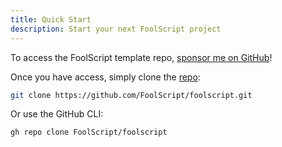 ```yaml
---
title: Quick Start
description: Start your next FoolScript project
---
```


To access the FoolScript template repo, [sponsor me on GitHub](https://github.com/sponsors/jtmuller5)!

Once you have access, simply clone the [repo](https://github.com/FoolScript/foolscript):

```bash
git clone https://github.com/FoolScript/foolscript.git
```

Or use the GitHub CLI:

```bash
gh repo clone FoolScript/foolscript
```